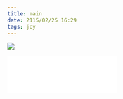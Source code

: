 ```yaml
---
title: main
date: 2115/02/25 16:29
tags: joy
---
```


![](https://segmentfault.com/img/bVbcOD6)

<iframe frameborder="no" border="0" marginwidth="0" marginheight="0" width=250 height=86 src="//music.163.com/outchain/player?type=2&id=450518399&auto=1&height=66"></iframe>